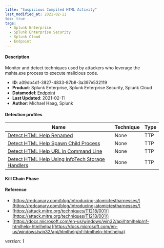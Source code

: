 ```yaml
---
title: "Suspicious Compiled HTML Activity"
last_modified_at: 2021-02-11
toc: true
tags:
  - Splunk Enterprise
  - Splunk Enterprise Security
  - Splunk Cloud
  - Endpoint
---
```


#### Description

Monitor and detect techniques used by attackers who leverage the mshta.exe process to execute malicious code.

- **ID**: a09db4d1-3827-4833-87b8-3a397e532119
- **Product**: Splunk Enterprise, Splunk Enterprise Security, Splunk Cloud
- **Datamodel**: [Endpoint](https://docs.splunk.com/Documentation/CIM/latest/User/Endpoint)
- **Last Updated**: 2021-02-11
- **Author**: Michael Haag, Splunk

#### Detection profiles

| Name        | Technique   | Type         |
| ----------- | ----------- |--------------|
| [Detect HTML Help Renamed](/endpoint/detect_html_help_renamed/) | None | TTP |
| [Detect HTML Help Spawn Child Process](/endpoint/detect_html_help_spawn_child_process/) | None | TTP |
| [Detect HTML Help URL in Command Line](/endpoint/detect_html_help_url_in_command_line/) | None | TTP |
| [Detect HTML Help Using InfoTech Storage Handlers](/endpoint/detect_html_help_using_infotech_storage_handlers/) | None | TTP |

#### Kill Chain Phase



#### Reference

* [https://redcanary.com/blog/introducing-atomictestharnesses/](https://redcanary.com/blog/introducing-atomictestharnesses/)
* [https://attack.mitre.org/techniques/T1218/001/](https://attack.mitre.org/techniques/T1218/001/)
* [https://docs.microsoft.com/en-us/windows/win32/api/htmlhelp/nf-htmlhelp-htmlhelpa](https://docs.microsoft.com/en-us/windows/win32/api/htmlhelp/nf-htmlhelp-htmlhelpa)



_version_: 1